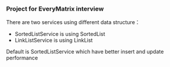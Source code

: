 ### Project for EveryMatrix interview
There are two services using different data structure：
- SortedListService is using SortedList
- LinkListService is using LinkList

Default is SortedListService which have better insert and update performance
  
